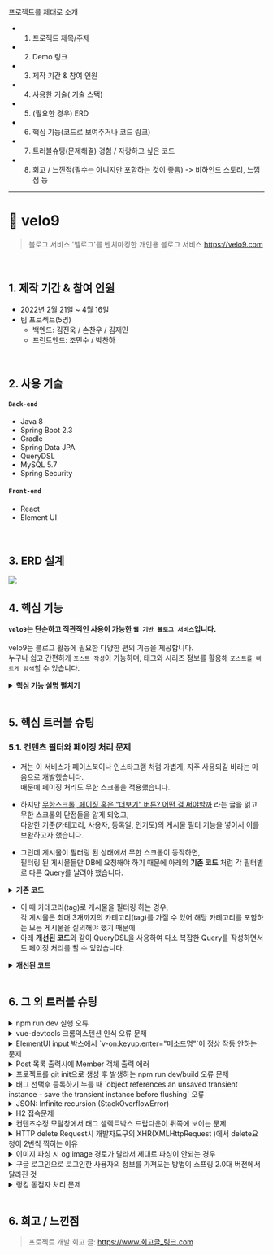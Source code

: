 프로젝트를 제대로 소개
- 1) 프로젝트 제목/주제
- 2) Demo 링크
- 3) 제작 기간 & 참여 인원
- 4) 사용한 기술( 기술 스택)
- 5) (필요한 경우) ERD
- 6) 핵심 기능(코드로 보여주거나 코드 링크)
- 7) 트러블슈팅(문제해결) 경험 / 자랑하고 싶은 코드
- 8) 회고 / 느낀점(필수는 아니지만 포함하는 것이 좋음) -> 비하인드 스토리, 느낌점 등


---



# :pushpin: velo9
>블로그 서비스 '벨로그'를 벤치마킹한 개인용 블로그 서비스
>https://velo9.com  

</br>

## 1. 제작 기간 & 참여 인원
- 2022년 2월 21일 ~ 4월 16일
- 팀 프로젝트(5명)  
    - 백엔드: 김진욱 / 손찬우 / 김재민
    - 프런트엔드: 조민수 / 박찬하 

</br>

## 2. 사용 기술
#### `Back-end`
  - Java 8
  - Spring Boot 2.3
  - Gradle
  - Spring Data JPA
  - QueryDSL
  - MySQL 5.7
  - Spring Security
#### `Front-end`
  - React
  - Element UI

</br>

## 3. ERD 설계
![](https://zuminternet.github.io/images/portal/post/2019-04-22-ZUM-Pilot-integer/final_erd.png)


## 4. 핵심 기능
**`velo9`는 단순하고 직관적인 사용이 가능한 `웹 기반 블로그 서비스`입니다.** <br><br>
velo9는 블로그 활동에 필요한 다양한 편의 기능을 제공합니다.<br>
누구나 쉽고 간편하게 `포스트 작성`이 가능하며, 태그와 시리즈 정보를 활용해 `포스트를 빠르게 탐색`할 수 있습니다.

<details>
<summary><b>핵심 기능 설명 펼치기</b></summary>

<div markdown="1">

## 4.1. 포스트 작성 관련 기능


> ### 4.1.1. MarkDown 미리보기 :pushpin: [코드 확인](www.naver.com)
  - 글 작성 시, MarkDown 문법이 적용된 포스트 결과물 미리보기를 지원합니다.<br>

<br>

> ### 4.1.2. 글 작성과 글 수정을 한 곳에서 처리 :pushpin: [코드 확인](https://github.com/team-express/velo9/blob/fb2cdc52f5a47e4bb1afaa4b15ce39540d57f85c/src/main/java/teamexpress/velo9/post/service/PostService.java#L61)
  - 신규 글 작성과 기존 글 수정을 단일 `Controller - Service - Repository`에서 처리할 수 있도록 코드를 설계하였습니다. <br>

![](https://velog.velcdn.com/images/woply/post/ef3309a3-75bf-4313-88a3-27e57de97955/image.jpg)


<br>

> ### 4.1.3. 포스트용 섬네일 등록 :pushpin: [코드 확인](https://github.com/team-express/velo9/blob/fb2cdc52f5a47e4bb1afaa4b15ce39540d57f85c/src/main/java/teamexpress/velo9/post/api/PostThumbnailFileUploader.java#L37)
  - 포스트에 대한 정보를 한 눈에 확인 할 수 있도록 섬네일 업로드를 지원합니다.<br>

  ![](https://velog.velcdn.com/images/woply/post/d26f0daf-ca85-47bf-9c9c-91f11715a3d9/image.jpg)

<br>


> ### 4.1.4. 태그, 시리즈 등록 :pushpin: [태그 관련 코드 확인](https://github.com/team-express/velo9/blob/fb2cdc52f5a47e4bb1afaa4b15ce39540d57f85c/src/main/java/teamexpress/velo9/post/service/TagService.java#L26) / [시리즈 관련 코드 확인](https://github.com/team-express/velo9/blob/fb2cdc52f5a47e4bb1afaa4b15ce39540d57f85c/src/main/java/teamexpress/velo9/post/service/SeriesService.java#L32)
  - 포스트 내용을 쉽게 파악하고, 조회할 수 있도록 태그와 시리즈를 추가할 수 있습니다<br>

![](https://velog.velcdn.com/images/woply/post/6759aa54-a31e-4436-a0b5-e9607c080653/image.jpg)

<br>

> ### 4.1.5. 포스트 소개글 자동 등록 :pushpin: [코드 확인](https://github.com/team-express/velo9/blob/fb2cdc52f5a47e4bb1afaa4b15ce39540d57f85c/src/main/java/teamexpress/velo9/post/dto/PostSaveDTO.java#L50)
  - 포스트 소개글 미입력시, 본문 내용의 150자를 소개글로 자동 등록합니다.  
```java
private void setIntroduce() {
	if (!isIntroduceNull()) {
		return;
	}
	if (smallerThanMax(this.content)) {
		this.introduce = this.content;
		return;
	}
	this.introduce = this.content.substring(FIRST_INDEX, MAX_INTRODUCE_LENGTH);
}
```
<br>>

> ### 4.1.6. 임시 저장 :pushpin: [코드 확인](https://github.com/team-express/velo9/blob/fb2cdc52f5a47e4bb1afaa4b15ce39540d57f85c/src/main/java/teamexpress/velo9/post/service/PostService.java#L169)
  - 작성 중인 포스트는 x분 마다 자동 저장됩니다.   

```java
private Long writeAlternativeTemporary(TemporaryPostWriteDTO temporaryPostWriteDTO, Long memberId) {
	Post post = postRepository.findById(temporaryPostWriteDTO.getPostId()).orElseThrow();

	if (post.getStatus().equals(PostStatus.TEMPORARY)) {
		return writeNewTemporary(temporaryPostWriteDTO, memberId);
	}

	if (post.getTemporaryPost() != null) {
		temporaryPostWriteDTO.setAlternativeId(post.getTemporaryPost().getId());
	}

	TemporaryPost temporaryPost = temporaryPostWriteDTO.toTemporaryPost();
	temporaryPostRepository.save(temporaryPost);
	postRepository.updateTempPost(post.getId(), temporaryPost);

	return post.getId();
}

private Long writeNewTemporary(TemporaryPostWriteDTO temporaryPostWriteDTO, Long memberId) {
	checkCountTemp(memberId);
	Member member = getMember(memberId);
	return postRepository.save(
		temporaryPostWriteDTO.toPost(
			member, postRepository.getCreatedDate(temporaryPostWriteDTO.getPostId()))).getId();
}

private void toggleLove(Member member, Post post) {
	loveRepository.findByPostAndMember(post, member).ifPresentOrElse(
		loveRepository::delete,
		() -> loveRepository.save(
			Love.builder()
				.post(post)
				.member(member)
				.build()
		)
	);
}
  ```

<br>


## 4.2. 포스트 조회 관련 기능


> ### 4.2.1. (메인 화면)멀티 검색 지원 :pushpin: [코드 확인](https://github.com/team-express/velo9/blob/fb2cdc52f5a47e4bb1afaa4b15ce39540d57f85c/src/main/java/teamexpress/velo9/post/domain/PostRepositoryCustomImpl.java#L150)
  - 메인 화면에서 키워드 검색 시, 포스트 내용과 태그 내용을 선택하여 검색할 수 있습니다.<br>
```java
 private BooleanBuilder searchMain(SearchCondition condition) {
	return condition.isTagSelect() ? searchTagContent(condition.getContent()) : searchContent(condition.getContent());
}
```

<details>
<summary><b>참고 이미지 확인하기</b></summary>
<div markdown="1">
![](https://velog.velcdn.com/images/woply/post/cc69fa55-8a5c-4f5f-a672-14154c30e681/image.png)
</div>
</details>
<br>

> ### 4.2.2. (메인 화면)정렬 조건 지원 :pushpin: [코드 확인](https://github.com/team-express/velo9/blob/fb2cdc52f5a47e4bb1afaa4b15ce39540d57f85c/src/main/java/teamexpress/velo9/post/controller/MainController.java#L36)
  - 메인 화면에서 포스트 조회 시, 원하는 정렬 조건을 설정하여 포스트 목록을 조회할 수 있습니다.<br>
```java
 private PageRequest getPageRequest(int page, String sortValue) {
	Sort sort = sortValue.equals(("old")) ?
		Sort.by(Direction.ASC, "createdDate") : Sort.by(Direction.DESC, sortValue);

	return PageRequest.of(page, SIZE, sort);
}
```

  <details>
<summary><b>참고 이미지 확인하기</b></summary>
<div markdown="1">
![](https://velog.velcdn.com/images/woply/post/b7b64377-ea3d-4c30-8601-1c5cb4617bfe/image.png)
</div>
</details>
<br>


> ### 4.2.3. (사용자 글 목록 화면) 태그, 시리즈 정보 기반 탐색 지원 :pushpin: [코드 확인](https://github.com/team-express/velo9/blob/fb2cdc52f5a47e4bb1afaa4b15ce39540d57f85c/src/main/java/teamexpress/velo9/post/domain/PostRepositoryCustomImpl.java#L34)
  - 포스트에 포함된 태그 정보와 시리즈 정보를 이용하여 관심있는 주제의 포스트를 탐색할 수 있습니다.<br>
```java
public Slice<Post> findPost(String nickname, String tagName, Pageable pageable) {
	List<Post> content =
		queryFactory.selectFrom(post)
			.where(nicknameEq(nickname)
				.and(searchTag(tagName))
				.and(openPost()))
			.offset(pageable.getOffset())
			.limit(pageable.getPageSize() + 1)
			.fetch();

	boolean hasNext = isHasNext(content, pageable);

	return new SliceImpl<>(content, pageable, hasNext);
}
```


<details>
<summary><b>참고 이미지 확인하기</b></summary>
<div markdown="1">
![](https://velog.velcdn.com/images/woply/post/558f94ca-e3e0-4617-a23d-b51d3362d30a/image.png)
![](https://velog.velcdn.com/images/woply/post/4584c209-1ab9-4225-bb38-a14636710791/image.png)
</div>
</details>
<br>



> ### 4.2.4. 포스트 상세 화면 - 이전 글, 다음 글 보기 지원  :pushpin: [코드 확인](https://github.com/team-express/velo9/blob/fb2cdc52f5a47e4bb1afaa4b15ce39540d57f85c/src/main/java/teamexpress/velo9/post/domain/PostRepositoryCustomImpl.java#L116)
  - (동일한 시리즈 정보를 가지고 있거나, 등록된 순서를 기반으로) 현재 보고 있는 포스트의 이전 글과 다음 글을 보여 줍니다. <br>
```java
 public List<Post> findPrevNextPost(Post findPost) {
	return queryFactory
		.select(post)
		.from(post)
		.where(openPost())
		.where(post.id.eq(
				select(post.id.max())
					.from(post)
					.where(post.id.lt(findPost.getId()).and(findSeries(findPost))))
			.or(post.id.eq(
				select(post.id.min())
					.from(post)
					.where(post.id.gt(findPost.getId()).and(findSeries(findPost))))))
		.fetch();
}
```
  <details>
<summary><b>참고 이미지 확인하기</b></summary>
<div markdown="1">
![](https://velog.velcdn.com/images/woply/post/6a272958-1466-428c-a885-e8a580077b53/image.png)
</div>
</details>
<br>


> ### 4.2.5. 사용자 아카이브 - 좋아요, 최근 읽은 글 목록 지원 :pushpin: [코드 확인](https://github.com/team-express/velo9/blob/fb2cdc52f5a47e4bb1afaa4b15ce39540d57f85c/src/main/java/teamexpress/velo9/post/domain/PostRepositoryCustomImpl.java#L67)
  - 사용자가 '읽은 적'이 있는 모든 포스트와 '좋아요'를 누른 모든 포스트를 별도로 보여줍니다. <br>
```java
@Override
public Slice<Post> findByJoinLove(Long memberId, Pageable pageable) {
	JPAQuery<Post> query = queryFactory
		.selectFrom(post)
		.join(love)
		.on(post.id.eq(love.post.id))
		.join(post.member)
		.on(post.member.id.eq(love.member.id))
		.where(post.member.id.eq(memberId))
		.offset(pageable.getOffset());

	List<Post> content = getQuerydsl().applyPagination(pageable, query).limit(pageable.getPageSize() + 1).fetch();

	boolean hasNext = isHasNext(content, pageable);

	return new SliceImpl<>(content, pageable, hasNext);
}
```

  <details>
<summary><b>참고 이미지 확인하기</b></summary>
<div markdown="1">
![](https://velog.velcdn.com/images/woply/post/d50744ed-fd83-4f73-8501-8d8ce59d149c/image.png)
</div>
</details>
<br>

</div>
</details>

</br>

## 5. 핵심 트러블 슈팅
### 5.1. 컨텐츠 필터와 페이징 처리 문제
- 저는 이 서비스가 페이스북이나 인스타그램 처럼 가볍게, 자주 사용되길 바라는 마음으로 개발했습니다.  
때문에 페이징 처리도 무한 스크롤을 적용했습니다.

- 하지만 [무한스크롤, 페이징 혹은 “더보기” 버튼? 어떤 걸 써야할까](https://cyberx.tistory.com/82) 라는 글을 읽고 무한 스크롤의 단점들을 알게 되었고,  
다양한 기준(카테고리, 사용자, 등록일, 인기도)의 게시물 필터 기능을 넣어서 이를 보완하고자 했습니다.

- 그런데 게시물이 필터링 된 상태에서 무한 스크롤이 동작하면,  
필터링 된 게시물들만 DB에 요청해야 하기 때문에 아래의 **기존 코드** 처럼 각 필터별로 다른 Query를 날려야 했습니다.

<details>
<summary><b>기존 코드</b></summary>
<div markdown="1">

~~~java
/**
 * 게시물 Top10 (기준: 댓글 수 + 좋아요 수)
 * @return 인기순 상위 10개 게시물
 */
public Page<PostResponseDto> listTopTen() {

    PageRequest pageRequest = PageRequest.of(0, 10, Sort.Direction.DESC, "rankPoint", "likeCnt");
    return postRepository.findAll(pageRequest).map(PostResponseDto::new);
}

/**
 * 게시물 필터 (Tag Name)
 * @param tagName 게시물 박스에서 클릭한 태그 이름
 * @param pageable 페이징 처리를 위한 객체
 * @return 해당 태그가 포함된 게시물 목록
 */
public Page<PostResponseDto> listFilteredByTagName(String tagName, Pageable pageable) {

    return postRepository.findAllByTagName(tagName, pageable).map(PostResponseDto::new);
}

// ... 게시물 필터 (Member) 생략 

/**
 * 게시물 필터 (Date)
 * @param createdDate 게시물 박스에서 클릭한 날짜
 * @return 해당 날짜에 등록된 게시물 목록
 */
public List<PostResponseDto> listFilteredByDate(String createdDate) {

    // 등록일 00시부터 24시까지
    LocalDateTime start = LocalDateTime.of(LocalDate.parse(createdDate), LocalTime.MIN);
    LocalDateTime end = LocalDateTime.of(LocalDate.parse(createdDate), LocalTime.MAX);

    return postRepository
                    .findAllByCreatedAtBetween(start, end)
                    .stream()
                    .map(PostResponseDto::new)
                    .collect(Collectors.toList());
    }
~~~

</div>
</details>

- 이 때 카테고리(tag)로 게시물을 필터링 하는 경우,  
각 게시물은 최대 3개까지의 카테고리(tag)를 가질 수 있어 해당 카테고리를 포함하는 모든 게시물을 질의해야 했기 때문에  
- 아래 **개선된 코드**와 같이 QueryDSL을 사용하여 다소 복잡한 Query를 작성하면서도 페이징 처리를 할 수 있었습니다.

<details>
<summary><b>개선된 코드</b></summary>
<div markdown="1">

~~~java
/**
 * 게시물 필터 (Tag Name)
 */
@Override
public Page<Post> findAllByTagName(String tagName, Pageable pageable) {

    QueryResults<Post> results = queryFactory
            .selectFrom(post)
            .innerJoin(postTag)
                .on(post.idx.eq(postTag.post.idx))
            .innerJoin(tag)
                .on(tag.idx.eq(postTag.tag.idx))
            .where(tag.name.eq(tagName))
            .orderBy(post.idx.desc())
                .limit(pageable.getPageSize())
                .offset(pageable.getOffset())
            .fetchResults();

    return new PageImpl<>(results.getResults(), pageable, results.getTotal());
}
~~~

</div>
</details>

</br>

## 6. 그 외 트러블 슈팅
<details>
<summary>npm run dev 실행 오류</summary>
<div markdown="1">

- Webpack-dev-server 버전을 3.0.0으로 다운그레이드로 해결
- `$ npm install —save-dev webpack-dev-server@3.0.0`

</div>
</details>

<details>
<summary>vue-devtools 크롬익스텐션 인식 오류 문제</summary>
<div markdown="1">
  
  - main.js 파일에 `Vue.config.devtools = true` 추가로 해결
  - [https://github.com/vuejs/vue-devtools/issues/190](https://github.com/vuejs/vue-devtools/issues/190)
  
</div>
</details>

<details>
<summary>ElementUI input 박스에서 `v-on:keyup.enter="메소드명"`이 정상 작동 안하는 문제</summary>
<div markdown="1">
  
  - `v-on:keyup.enter.native=""` 와 같이 .native 추가로 해결
  
</div>
</details>

<details>
<summary> Post 목록 출력시에 Member 객체 출력 에러 </summary>
<div markdown="1">
  
  - 에러 메세지(500에러)
    - No serializer found for class org.hibernate.proxy.pojo.javassist.JavassistLazyInitializer and no properties discovered to create BeanSerializer (to avoid exception, disable SerializationConfig.SerializationFeature.FAIL_ON_EMPTY_BEANS)
  - 해결
    - Post 엔티티에 @ManyToOne 연관관계 매핑을 LAZY 옵션에서 기본(EAGER)옵션으로 수정
  
</div>
</details>
    
<details>
<summary> 프로젝트를 git init으로 생성 후 발생하는 npm run dev/build 오류 문제 </summary>
<div markdown="1">
  
  ```jsx
    $ npm run dev
    npm ERR! path C:\Users\integer\IdeaProjects\pilot\package.json
    npm ERR! code ENOENT
    npm ERR! errno -4058
    npm ERR! syscall open
    npm ERR! enoent ENOENT: no such file or directory, open 'C:\Users\integer\IdeaProjects\pilot\package.json'
    npm ERR! enoent This is related to npm not being able to find a file.
    npm ERR! enoent

    npm ERR! A complete log of this run can be found in:
    npm ERR!     C:\Users\integer\AppData\Roaming\npm-cache\_logs\2019-02-25T01_23_19_131Z-debug.log
  ```
  
  - 단순히 npm run dev/build 명령을 입력한 경로가 문제였다.
   
</div>
</details>    

<details>
<summary> 태그 선택후 등록하기 누를 때 `object references an unsaved transient instance - save the transient instance before flushing` 오류</summary>
<div markdown="1">
  
  - Post 엔티티의 @ManyToMany에 영속성 전이(cascade=CascadeType.ALL) 추가
    - JPA에서 Entity를 저장할 때 연관된 모든 Entity는 영속상태여야 한다.
    - CascadeType.PERSIST 옵션으로 부모와 자식 Enitity를 한 번에 영속화할 수 있다.
    - 참고
        - [https://stackoverflow.com/questions/2302802/object-references-an-unsaved-transient-instance-save-the-transient-instance-be/10680218](https://stackoverflow.com/questions/2302802/object-references-an-unsaved-transient-instance-save-the-transient-instance-be/10680218)
   
</div>
</details>    

<details>
<summary> JSON: Infinite recursion (StackOverflowError)</summary>
<div markdown="1">
  
  - @JsonIgnoreProperties 사용으로 해결
    - 참고
        - [http://springquay.blogspot.com/2016/01/new-approach-to-solve-json-recursive.html](http://springquay.blogspot.com/2016/01/new-approach-to-solve-json-recursive.html)
        - [https://stackoverflow.com/questions/3325387/infinite-recursion-with-jackson-json-and-hibernate-jpa-issue](https://stackoverflow.com/questions/3325387/infinite-recursion-with-jackson-json-and-hibernate-jpa-issue)
        
</div>
</details>  
    
<details>
<summary> H2 접속문제</summary>
<div markdown="1">
  
  - H2의 JDBC URL이 jdbc:h2:~/test 으로 되어있으면 jdbc:h2:mem:testdb 으로 변경해서 접속해야 한다.
        
</div>
</details> 
    
<details>
<summary> 컨텐츠수정 모달창에서 태그 셀렉트박스 드랍다운이 뒤쪽에 보이는 문제</summary>
<div markdown="1">
  
   - ElementUI의 Global Config에 옵션 추가하면 해결
     - main.js 파일에 `Vue.us(ElementUI, { zIndex: 9999 });` 옵션 추가(9999 이하면 안됌)
   - 참고
     - [https://element.eleme.io/#/en-US/component/quickstart#global-config](https://element.eleme.io/#/en-US/component/quickstart#global-config)
        
</div>
</details> 

<details>
<summary> HTTP delete Request시 개발자도구의 XHR(XMLHttpRequest )에서 delete요청이 2번씩 찍히는 이유</summary>
<div markdown="1">
  
  - When you try to send a XMLHttpRequest to a different domain than the page is hosted, you are violating the same-origin policy. However, this situation became somewhat common, many technics are introduced. CORS is one of them.

        In short, server that you are sending the DELETE request allows cross domain requests. In the process, there should be a **preflight** call and that is the **HTTP OPTION** call.

        So, you are having two responses for the **OPTION** and **DELETE** call.

        see [MDN page for CORS](https://developer.mozilla.org/en-US/docs/Web/HTTP/Access_control_CORS).

    - 출처 : [https://stackoverflow.com/questions/35808655/why-do-i-get-back-2-responses-of-200-and-204-when-using-an-ajax-call-to-delete-o](https://stackoverflow.com/questions/35808655/why-do-i-get-back-2-responses-of-200-and-204-when-using-an-ajax-call-to-delete-o)
        
</div>
</details> 

<details>
<summary> 이미지 파싱 시 og:image 경로가 달라서 제대로 파싱이 안되는 경우</summary>
<div markdown="1">
  
  - UserAgent 설정으로 해결
        - [https://www.javacodeexamples.com/jsoup-set-user-agent-example/760](https://www.javacodeexamples.com/jsoup-set-user-agent-example/760)
        - [http://www.useragentstring.com/](http://www.useragentstring.com/)
        
</div>
</details> 
    
<details>
<summary> 구글 로그인으로 로그인한 사용자의 정보를 가져오는 방법이 스프링 2.0대 버전에서 달라진 것</summary>
<div markdown="1">
  
  - 1.5대 버전에서는 Controller의 인자로 Principal을 넘기면 principal.getName(0에서 바로 꺼내서 쓸 수 있었는데, 2.0대 버전에서는 principal.getName()의 경우 principal 객체.toString()을 반환한다.
    - 1.5대 버전에서 principal을 사용하는 경우
    - 아래와 같이 사용했다면,

    ```jsx
    @RequestMapping("/sso/user")
    @SuppressWarnings("unchecked")
    public Map<String, String> user(Principal principal) {
        if (principal != null) {
            OAuth2Authentication oAuth2Authentication = (OAuth2Authentication) principal;
            Authentication authentication = oAuth2Authentication.getUserAuthentication();
            Map<String, String> details = new LinkedHashMap<>();
            details = (Map<String, String>) authentication.getDetails();
            logger.info("details = " + details);  // id, email, name, link etc.
            Map<String, String> map = new LinkedHashMap<>();
            map.put("email", details.get("email"));
            return map;
        }
        return null;
    }
    ```

    - 2.0대 버전에서는
    - 아래와 같이 principal 객체의 내용을 꺼내 쓸 수 있다.

    ```jsx
    UsernamePasswordAuthenticationToken token =
                    (UsernamePasswordAuthenticationToken) SecurityContextHolder
                            .getContext().getAuthentication();
            Map<String, Object> map = (Map<String, Object>) token.getPrincipal();

            String email = String.valueOf(map.get("email"));
            post.setMember(memberRepository.findByEmail(email));
    ```
        
</div>
</details> 
    
<details>
<summary> 랭킹 동점자 처리 문제</summary>
<div markdown="1">
  
  - PageRequest의 Sort부분에서 properties를 "rankPoint"를 주고 "likeCnt"를 줘서 댓글수보다 좋아요수가 우선순위 갖도록 설정.
  - 좋아요 수도 똑같다면..........
        
</div>
</details> 
    
</br>

## 6. 회고 / 느낀점
>프로젝트 개발 회고 글: https://www.회고글_링크.com